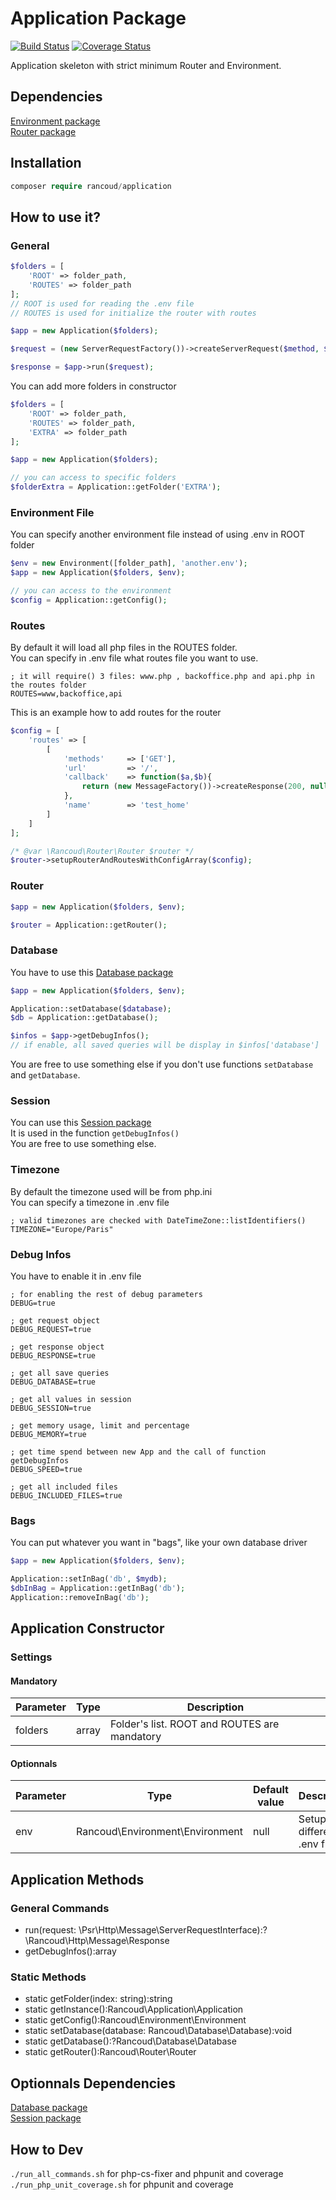 # Application Package

[![Build Status](https://travis-ci.org/rancoud/Application.svg?branch=master)](https://travis-ci.org/rancoud/Application) [![Coverage Status](https://coveralls.io/repos/github/rancoud/Application/badge.svg?branch=master)](https://coveralls.io/github/rancoud/Application?branch=master)

Application skeleton with strict minimum Router and Environment.  

## Dependencies
[Environment package](https://github.com/rancoud/Environment)  
[Router package](https://github.com/rancoud/Router)  

## Installation
```php
composer require rancoud/application
```

## How to use it?
### General  
```php
$folders = [
    'ROOT' => folder_path,
    'ROUTES' => folder_path
];
// ROOT is used for reading the .env file
// ROUTES is used for initialize the router with routes

$app = new Application($folders);

$request = (new ServerRequestFactory())->createServerRequest($method, $path);

$response = $app->run($request);
```

You can add more folders in constructor  

```php
$folders = [
    'ROOT' => folder_path,
    'ROUTES' => folder_path,
    'EXTRA' => folder_path
];

$app = new Application($folders);

// you can access to specific folders
$folderExtra = Application::getFolder('EXTRA');
```

### Environment File  
You can specify another environment file instead of using .env in ROOT folder  

```php
$env = new Environment([folder_path], 'another.env');
$app = new Application($folders, $env);

// you can access to the environment
$config = Application::getConfig();
```

### Routes  
By default it will load all php files in the ROUTES folder.  
You can specify in .env file what routes file you want to use.  
```dotenv
; it will require() 3 files: www.php , backoffice.php and api.php in the routes folder
ROUTES=www,backoffice,api
```

This is an example how to add routes for the router  

```php
$config = [
    'routes' => [
        [
            'methods'     => ['GET'],
            'url'         => '/',
            'callback'    => function($a,$b){
                return (new MessageFactory())->createResponse(200, null, [], 'home');
            },
            'name'        => 'test_home'
        ]
    ]
];

/* @var \Rancoud\Router\Router $router */
$router->setupRouterAndRoutesWithConfigArray($config);
```

### Router  
```php
$app = new Application($folders, $env);

$router = Application::getRouter();
```

### Database  
You have to use this [Database package](https://github.com/rancoud/Database)  
```php
$app = new Application($folders, $env);

Application::setDatabase($database);
$db = Application::getDatabase();

$infos = $app->getDebugInfos();
// if enable, all saved queries will be display in $infos['database']
```
You are free to use something else if you don't use functions `setDatabase` and `getDatabase`.  

### Session  
You can use this [Session package](https://github.com/rancoud/Session)  
It is used in the function `getDebugInfos()`  
You are free to use something else.  

### Timezone  
By default the timezone used will be from php.ini  
You can specify a timezone in .env file  
```dotenv
; valid timezones are checked with DateTimeZone::listIdentifiers()
TIMEZONE="Europe/Paris"
```

### Debug Infos
You have to enable it in .env file
```dotenv
; for enabling the rest of debug parameters
DEBUG=true

; get request object
DEBUG_REQUEST=true

; get response object
DEBUG_RESPONSE=true

; get all save queries
DEBUG_DATABASE=true

; get all values in session
DEBUG_SESSION=true

; get memory usage, limit and percentage
DEBUG_MEMORY=true

; get time spend between new App and the call of function getDebugInfos
DEBUG_SPEED=true

; get all included files
DEBUG_INCLUDED_FILES=true
```

### Bags
You can put whatever you want in "bags", like your own database driver
```php
$app = new Application($folders, $env);

Application::setInBag('db', $mydb);
$dbInBag = Application::getInBag('db');
Application::removeInBag('db');
```

## Application Constructor
### Settings
#### Mandatory
| Parameter | Type | Description |
| --- | --- | --- |
| folders | array | Folder's list. ROOT and ROUTES are mandatory |

#### Optionnals
| Parameter | Type | Default value | Description |
| --- | --- | --- | --- |
| env | Rancoud\Environment\Environment | null | Setup a different .env file |

## Application Methods
### General Commands  
* run(request: \Psr\Http\Message\ServerRequestInterface):?\Rancoud\Http\Message\Response  
* getDebugInfos():array  

### Static Methods  
* static getFolder(index: string):string  
* static getInstance():Rancoud\Application\Application  
* static getConfig():Rancoud\Environment\Environment  
* static setDatabase(database: Rancoud\Database\Database):void  
* static getDatabase():?Rancoud\Database\Database  
* static getRouter():Rancoud\Router\Router  

## Optionnals Dependencies
[Database package](https://github.com/rancoud/Database)  
[Session package](https://github.com/rancoud/Session)  

## How to Dev
`./run_all_commands.sh` for php-cs-fixer and phpunit and coverage  
`./run_php_unit_coverage.sh` for phpunit and coverage  